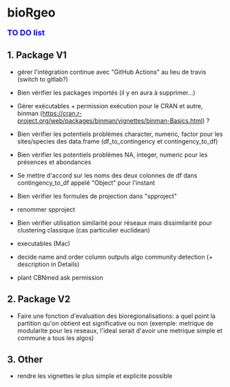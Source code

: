 # bioRgeo

**<span style="color:blue"><font size="4">TO DO list</span></font>**

## 1. Package V1

* gérer l'intégration continue avec "GitHub Actions" au lieu de travis (switch to gitlab?)

* Bien vérifier les packages importés (il y en aura à supprimer...)

* Gérer exécutables + permission exécution pour le CRAN et autre, binman (https://cran.r-project.org/web/packages/binman/vignettes/binman-Basics.html) ?

* Bien vérifier les potentiels problèmes character, numeric, factor pour les sites/species des data.frame (df_to_contingency et contingency_to_df)  

* Bien vérifier les potentiels problèmes NA, integer, numeric pour les présences et abondances

* Se mettre d'accord sur les noms des deux colonnes de df dans contingency_to_df appelé "Object" pour l'instant

* Bien vérifier les formules de projection dans "spproject" 

* renommer spproject

* Bien vérifier utilisation similarité pour réseaux mais dissimilarité pour clustering classique (cas particulier euclidean)

* executables (Mac)

* decide name and order column outputs algo community detection (+ description in Details)
  
* plant CBNmed ask permission 

## 2. Package V2

* Faire une fonction d'evaluation des bioregionalisations: a quel point la partition qu'on obtient est significative ou non (exemple: metrique de modularite pour les reseaux, l'ideal serait d'avoir une metrique simple et commune a tous les algos)

## 3. Other
* rendre les vignettes le plus simple et explicite possible

